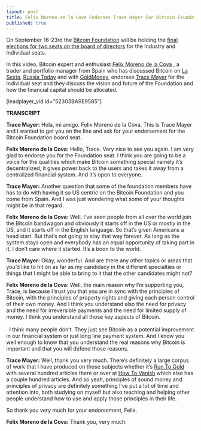 ```yaml
---
layout: post
title: Felix Moreno de la Cova Endorses Trace Mayer For Bitcoin Foundation Board Seat
published: true
---
```

<p>On September 16-23rd the <a title="bitcoin foundation" href="http://www.bitcoinfoundation.org/" target="_blank">Bitcoin Foundation</a> will be holding the <a title="bitcoin foundation board director election" href="https://bitcoinfoundation.org/blog/?p=226" target="_blank">final elections for two seats on the board of directors</a> for the Industry and Individual seats.</p>
<p>In this video, Bitcoin expert and enthusiast <a title="felix moreno de la cova" href="http://bitcoin.org/en/press" target="_blank">Felix Moreno de la Cova</a> , a trader and portfolio manager from Spain who has discussed Bitcoin on <a title="lasexta bitcoin felix moreno de la cova" href="http://www.lasexta.com/noticias/economia/bitcoin-estafa-moneda-futuro_2013040900240.html" target="_blank">La Sexta</a>, <a title="lasexta bitcoin felix moreno de la cova" href="http://actualidad.rt.com/economia/view/90076-bitcoin-fracaso-euro" target="_blank">Russia Today</a> and with <a title="goldmoney felix moreno de la cova bitcoin" href="http://www.youtube.com/watch?v=wfzHC7Pf2fk" target="_blank">GoldMoney</a>, endorses <a title="trace mayer" href="http://www.tracemayer.net/" target="_blank">Trace Mayer</a> for the Individual seat and they discuss the vision and future of the Foundation and how the financial capital should be allocated.</p>
<p>[leadplayer_vid id="52303BA9E9585"]</p>
<p><strong>TRANSCRIPT</strong></p>
<p><strong>Trace Mayer:</strong> Hola, mi amigo. Felix Moreno de la Cova. This is Trace Mayer and I wanted to get you on the line and ask for your endorsement for the Bitcoin Foundation board seat.</p>
<p><strong>Felix Moreno de la Cova:</strong> Hello, Trace. Very nice to see you again. I am very glad to endorse you for the Foundation seat. I think you are going to be a voice for the qualities which make Bitcoin something special namely it’s decentralized, it gives power back to the users and takes it away from a centralized financial system. And it’s open to everyone.</p>
<p><strong>Trace Mayer:</strong> Another question that some of the foundation members have has to do with having it so US centric on the Bitcoin Foundation and you come from Spain. And I was just wondering what some of your thoughts might be in that regard.</p>
<p><strong>Felix Moreno de la Cova:</strong> Well, I’ve seen people from all over the world join the Bitcoin bandwagon and obviously it starts off in the US or mostly in the US, and it starts off in the English language. So that’s given Americans a head start. But that’s not going to stay that way forever. As long as the system stays open and everybody has an equal opportunity of taking part in it, I don’t care where it started. It’s a boon to the world.</p>
<p><strong>Trace Mayer:</strong> Okay, wonderful. And are there any other topics or areas that you’d like to hit on as far as my candidacy in the different specialties or things that I might be able to bring to it that the other candidates might not?</p>
<p><strong>Felix Moreno de la Cova:</strong> Well, the main reason why I’m supporting you, Trace, is because I trust you that you are in sync with the principles of Bitcoin, with the principles of property rights and giving each person control of their own money. And I think you understand also the need for privacy and the need for irreversible payments and the need for limited supply of money. I think you understand all those key aspects of Bitcoin.<br/><br/>  I think many people don’t. They just see Bitcoin as a potential improvement in our financial system or just long line payment system. And I know you well enough to know that you understand the real reasons why Bitcoin is important and that you will defend those reasons.</p>
<p><strong>Trace Mayer:</strong> Well, thank you very much. There’s definitely a large corpus of work that I have produced on those subjects whether it’s <a title="runtogold" href="http://www.runtogold.com" target="_blank">Run To Gold</a> with several hundred articles there or over at <a title="how to vanish" href="http://www.howtovanish.com" target="_blank">How To Vanish</a> which also has a couple hundred articles. And so yeah, principles of sound money and principles of privacy are definitely something I’ve put a lot of time and attention into, both studying on myself but also teaching and helping other people understand how to use and apply those principles in their life.</p>
<p>So thank you very much for your endorsement, Felix.</p>
<p><strong>Felix Moreno de la Cova:</strong> Thank you, very much.</p>
